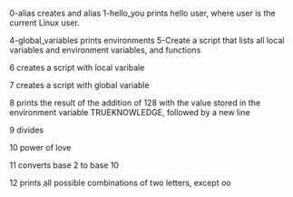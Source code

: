 0-alias creates and alias
1-hello_you prints hello user, where user is the current Linux user.

4-global_variables prints environments
5-Create a script that lists all local variables and environment variables, and functions

6 creates a script with local varibale

7 creates a script with global variable

8 prints the result of the addition of 128 with the value stored in the environment variable TRUEKNOWLEDGE, followed by a new line

9 divides

10 power of love

11 converts base 2 to base 10

12 prints all possible combinations of two letters, except oo
